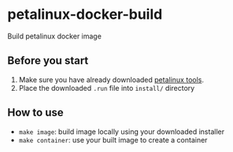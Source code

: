 # petalinux-docker-build
Build petalinux docker image


## Before you start

1. Make sure you have already downloaded [petalinux tools](https://www.xilinx.com/support/download/index.html/content/xilinx/en/downloadNav/embedded-design-tools.html). 
2. Place the downloaded `.run` file into `install/` directory

## How to use

- `make image`: build image locally using your downloaded installer
- `make container`: use your built image to create a container